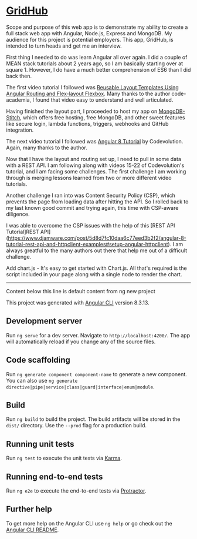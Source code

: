# [GridHub](https://gridhub-qefex.mongodbstitch.com)

Scope and purpose of this web app is to demonstrate my ability to create a full stack web app with Angular, Node.js, Express and MongoDB. My audience for this project is potential employers. This app, GridHub, is intended to turn heads and get me an interview.

First thing I needed to do was learn Angular all over again. I did a couple of MEAN stack tutorials about 2 years ago, so I am basically starting over at square 1. However, I do have a much better comprehension of ES6 than I did back then.

The first video tutorial I followed was [Reusable Layout Templates Using Angular Routing and Flex-layout Flexbox](https://www.youtube.com/watch?v=U4ftsqSt81w). Many thanks to the author code-academia, I found that video easy to understand and well articulated.

Having finished the layout part, I proceeded to host my app on [MongoDB-Stitch](https://gridhub-qefex.mongodbstitch.com/), which offers free hosting, free MongoDB, and other sweet features like secure login, lambda functions, triggers, webhooks and GitHub integration.

The next video tutorial I followed was [Angular 8 Tutorial](https://www.youtube.com/watch?v=0eWrpsCLMJQ&list=PLC3y8-rFHvwhBRAgFinJR8KHIrCdTkZcZ) by Codevolution. Again, many thanks to the author.

Now that I have the layout and routing set up, I need to pull in some data with a REST API. I am following along with videos 15-22 of Codevolution's tutorial, and I am facing some challenges. The first challenge I am working through is merging lessons learned from two or more different video tutorials.

Another challenge I ran into was Content Security Policy (CSP), which prevents the page from loading data after hitting the API. So I rolled back to my last known good commit and trying again, this time with CSP-aware diligence.

I was able to overcome the CSP issues with the help of this [REST API Tutorial]REST API](https://www.djamware.com/post/5d8d7fc10daa6c77eed3b2f2/angular-8-tutorial-rest-api-and-httpclient-examples#setup-angular-httpclient). I am always greatful to the many authors out there that help me out of a difficult challenge.

Add chart.js - It's easy to get started with Chart.js. All that's required is the script included in your page along with a single <canvas> node to render the chart.

---

Content below this line is default content from ng new project

This project was generated with [Angular CLI](https://github.com/angular/angular-cli) version 8.3.13.

## Development server

Run `ng serve` for a dev server. Navigate to `http://localhost:4200/`. The app will automatically reload if you change any of the source files.

## Code scaffolding

Run `ng generate component component-name` to generate a new component. You can also use `ng generate directive|pipe|service|class|guard|interface|enum|module`.

## Build

Run `ng build` to build the project. The build artifacts will be stored in the `dist/` directory. Use the `--prod` flag for a production build.

## Running unit tests

Run `ng test` to execute the unit tests via [Karma](https://karma-runner.github.io).

## Running end-to-end tests

Run `ng e2e` to execute the end-to-end tests via [Protractor](http://www.protractortest.org/).

## Further help

To get more help on the Angular CLI use `ng help` or go check out the [Angular CLI README](https://github.com/angular/angular-cli/blob/master/README.md).
